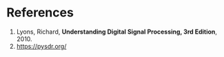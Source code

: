 # References

1. Lyons, Richard, **Understanding Digital Signal Processing, 3rd Edition**, 2010. 
2. https://pysdr.org/